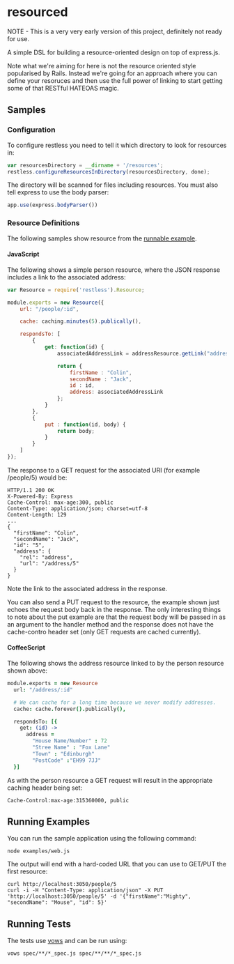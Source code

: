 # resourced
NOTE - This is a very very early version of this project, definitely not ready for use.

A simple DSL for building a resource-oriented design on top of express.js. 

Note what we're aiming for here is not the resource oriented style popularised by Rails. Instead we're going for an approach where you can define your resoruces and then use the full power of linking to start getting some of that RESTful HATEOAS magic. 

## Samples
### Configuration
To configure restless you need to tell it which directory to look for resources in:

```js
var resourcesDirectory = __dirname + '/resources';
restless.configureResourcesInDirectory(resourcesDirectory, done);
```

The directory will be scanned for files including resources. You must also tell express to use the body parser:

```js
app.use(express.bodyParser())
```

### Resource Definitions
The following samples show resource from the [runnable example](#example).

#### JavaScript
The following shows a simple person resource, where the JSON response includes a link to the associated address:
```js
var Resource = require('restless').Resource;

module.exports = new Resource({
    url: "/people/:id",

    cache: caching.minutes(5).publically(),

    respondsTo: [
        {
            get: function(id) {
                associatedAddressLink = addressResource.getLink("address", { id: "5"});

                return {
                    firstName : "Colin",
                    secondName : "Jack",
                    id : id,
                    address: associatedAddressLink
                };
            }
        },
        {
            put : function(id, body) {      
                return body;
            }
        }
    ]
});
```
The response to a GET request for the associated URI (for example /people/5) would be:

    HTTP/1.1 200 OK
    X-Powered-By: Express
    Cache-Control: max-age:300, public
    Content-Type: application/json; charset=utf-8
    Content-Length: 129
    ...
    {
      "firstName": "Colin",
      "secondName": "Jack",
      "id": "5",
      "address": {
        "rel": "address",
        "url": "/address/5"
      }
    }
Note the link to the associated address in the response. 

You can also send a PUT request to the resource, the example shown just echoes the request body back in the response. The only interesting things to note about the put example are that the request body will be passed in as an argument to the handler method and the response does not have the cache-contro header set (only GET requests are cached currently).

#### CoffeeScript
The following shows the address resource linked to by the person resource shown above:
```coffeescript
module.exports = new Resource
  url: "/address/:id"

  # We can cache for a long time because we never modify addresses.
  cache: cache.forever().publically(),

  respondsTo: [{
    get: (id) ->
      address =
        "House Name/Number" : 72
        "Stree Name" : "Fox Lane"
        "Town" : "Edinburgh"
        "PostCode" :"EH99 7JJ"
  }]
```
As with the person resource a GET request will result in the appropriate caching header being set:

    Cache-Control:max-age:315360000, public

## <a name="example"/>Running Examples
You can run the sample application using the following command:

    node examples/web.js
    
The output will end with a hard-coded URL that you can use to GET/PUT the first resource:

    curl http://localhost:3050/people/5
    curl -i -H "Content-Type: application/json" -X PUT 'http://localhost:3050/people/5' -d '{"firstName":"Mighty", "secondName": "Mouse", "id": 5}'

## Running Tests
The tests use [vows](http://vowsjs.org/) and can be run using:

    vows spec/**/*_spec.js spec/**/**/*_spec.js